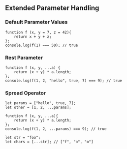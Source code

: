 ## Extended Parameter Handling
### Default Parameter Values
    function f (x, y = 7, z = 42){
        return x + y + z;
    };
    console.log(f(1) === 50); // true

### Rest Parameter
    function f (x, y, ...a) {
        return (x + y) * a.length;
    };
    console.log(f(1, 2, "hello", true, 7) === 9); // true

### Spread Operator
    let params = ["hello", true, 7];
    let other = [1, 2, ...params];

    function f (x, y, ...a){
        return (x + y) * a.length;
    };
    console.log(f(1, 2, ...params) === 9); // true

    let str = "foo";
    let chars = [...str]; // ["f", "o", "o"]
